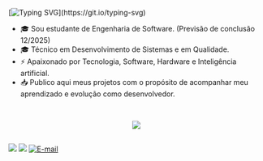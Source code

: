 [![Typing SVG](https://readme-typing-svg.demolab.com?font=Lato&weight=600&size=30&color=946552&center=true&vCenter=true&&width=900&lines=Olá,+seja+bem+vindo(a)+ao+meu+perfil+do+GitHub!;Eu+me+chamo+Frank+Novitch!)](https://git.io/typing-svg)


- :mortar_board: Sou estudante de Engenharia de Software. (Previsão de conclusão 12/2025)
- :mortar_board: Técnico em Desenvolvimento de Sistemas e em Qualidade.
- ⚡ Apaixonado por Tecnologia, Software, Hardware e Inteligência artificial.
- 📥 Publico aqui meus projetos com o propósito de acompanhar meu aprendizado e evolução como desenvolvedor.

<br>
<p align="center">
  <a href="https://skillicons.dev">
    <img src="https://skillicons.dev/icons?i=html,css,tailwind,js,ts,react,figma,git" />
  </a>
</p>

##

<div> 
  <a href="https://www.instagram.com/franknvth/" target="_blank"><img src="https://img.shields.io/badge/-Instagram-%23E4405F?style=for-the-badge&logo=instagram&logoColor=white" target="_blank"></a>  
  <a href="https://www.linkedin.com/in/franknovitch/" target="_blank"><img src="https://img.shields.io/badge/-LinkedIn-%230077B5?style=for-the-badge&logo=linkedin&logoColor=white" target="_blank"></a>
  <a href="mailto:franknovitch@gmail.com"><img title="E-mail" src="https://img.shields.io/badge/-Gmail-%23333?style=for-the-badge&logo=gmail&logoColor=white &logoColor=white" target="_blank"/></a>
 
</div>


  
